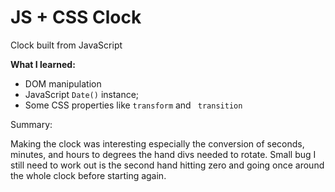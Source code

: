 # JS + CSS Clock

Clock built from JavaScript

**What I learned:**

- DOM manipulation
- JavaScript ```Date()``` instance;
-  Some CSS properties like ```transform``` and  ``` transition```



Summary:

Making the clock was interesting especially the conversion of seconds, minutes, and hours to degrees the hand divs needed to rotate. Small bug I still need to work out is the second hand hitting zero and going once around the whole clock before starting again.